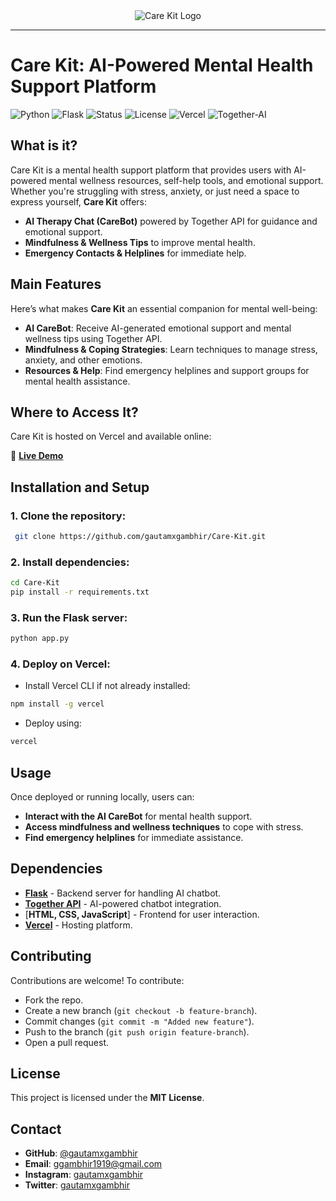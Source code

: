 <div align="center">
  <img src="https://i.ibb.co/Y74HdJnh/carekittextlogo.png" alt="Care Kit Logo"><br>
</div>

-----------------

# Care Kit: AI-Powered Mental Health Support Platform

![Python](https://img.shields.io/badge/Python-3.12-blue)
![Flask](https://img.shields.io/badge/Flask-2.0-green)
![Status](https://img.shields.io/badge/status-active-brightgreen)
![License](https://img.shields.io/badge/license-MIT-red)
![Vercel](https://img.shields.io/badge/hosted%20on-Vercel-black)
![Together-AI](https://img.shields.io/badge/Together%20AI-0f6fff)

## What is it?

Care Kit is a mental health support platform that provides users with AI-powered mental wellness resources, self-help tools, and emotional support. Whether you're struggling with stress, anxiety, or just need a space to express yourself, **Care Kit** offers:

- **AI Therapy Chat (CareBot)** powered by Together API for guidance and emotional support.
- **Mindfulness & Wellness Tips** to improve mental health.
- **Emergency Contacts & Helplines** for immediate help.

## Main Features

Here’s what makes **Care Kit** an essential companion for mental well-being:

- **AI CareBot**: Receive AI-generated emotional support and mental wellness tips using Together API.
- **Mindfulness & Coping Strategies**: Learn techniques to manage stress, anxiety, and other emotions.
- **Resources & Help**: Find emergency helplines and support groups for mental health assistance.

## Where to Access It?

Care Kit is hosted on Vercel and available online:

🔗 **[Live Demo](https://care-kit.vercel.app/)**

## Installation and Setup

### 1. Clone the repository:
```bash
 git clone https://github.com/gautamxgambhir/Care-Kit.git
```

### 2. Install dependencies:
```bash
cd Care-Kit
pip install -r requirements.txt
```

### 3. Run the Flask server:
```bash
python app.py
```

### 4. Deploy on Vercel:
- Install Vercel CLI if not already installed:
```bash
npm install -g vercel
```
- Deploy using:
```bash
vercel
```

## Usage

Once deployed or running locally, users can:

- **Interact with the AI CareBot** for mental health support.
- **Access mindfulness and wellness techniques** to cope with stress.
- **Find emergency helplines** for immediate assistance.

## Dependencies

- [**Flask**](https://flask.palletsprojects.com/en/3.0.x/) - Backend server for handling AI chatbot.
- [**Together API**](https://www.together.ai/) - AI-powered chatbot integration.
- [**HTML, CSS, JavaScript**] - Frontend for user interaction.
- [**Vercel**](https://vercel.com/) - Hosting platform.

## Contributing

Contributions are welcome! To contribute:
- Fork the repo.
- Create a new branch (`git checkout -b feature-branch`).
- Commit changes (`git commit -m "Added new feature"`).
- Push to the branch (`git push origin feature-branch`).
- Open a pull request.

## License

This project is licensed under the **MIT License**.

## Contact

- **GitHub**: [@gautamxgambhir](https://github.com/gautamxgambhir)
- **Email**: ggambhir1919@gmail.com
- **Instagram**: [gautamxgambhir](https://www.instagram.com/gautamxgambhir)
- **Twitter**: [gautamxgambhir](https://www.twitter.com/gautamxgambhir)
